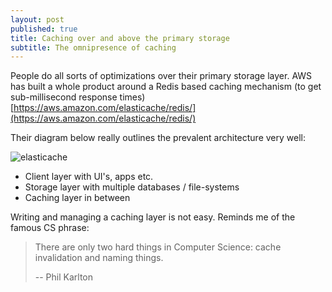 ```yaml
---
layout: post
published: true
title: Caching over and above the primary storage
subtitle: The omnipresence of caching
---
```

People do all sorts of optimizations over their primary storage layer. AWS has built a whole product around a Redis based caching mechanism (to get sub-millisecond response times) [https://aws.amazon.com/elasticache/redis/](https://aws.amazon.com/elasticache/redis/)

Their diagram below really outlines the prevalent architecture very well:

![elasticache](https://github.com/ksens/ksens.github.io/raw/master/img/elasticache_diagram_Caching.png)

- Client layer with UI's, apps etc.
- Storage layer with multiple databases / file-systems
- Caching layer in between

Writing and managing a caching layer is not easy. Reminds me of the famous CS phrase:

> There are only two hard things in Computer Science: cache invalidation and naming things.
> 
> -- Phil Karlton
